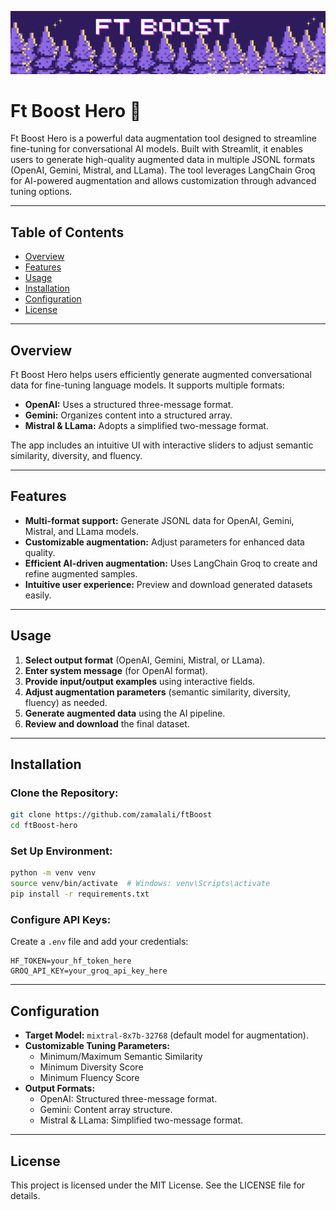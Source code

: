 <!-- ![Logo](assets/icon.png) -->
<p align="center">
  <img src="assets/readme.png" alt="Logo" width="700">
</p>

# Ft Boost Hero 🚀

Ft Boost Hero is a powerful data augmentation tool designed to streamline fine-tuning for conversational AI models. Built with Streamlit, it enables users to generate high-quality augmented data in multiple JSONL formats (OpenAI, Gemini, Mistral, and LLama). The tool leverages LangChain Groq for AI-powered augmentation and allows customization through advanced tuning options.

---

## Table of Contents

- [Overview](#overview)
- [Features](#features)
- [Usage](#usage)
- [Installation](#installation)
- [Configuration](#configuration)
- [License](#license)

---

## Overview

Ft Boost Hero helps users efficiently generate augmented conversational data for fine-tuning language models. It supports multiple formats:
- **OpenAI:** Uses a structured three-message format.
- **Gemini:** Organizes content into a structured array.
- **Mistral & LLama:** Adopts a simplified two-message format.

The app includes an intuitive UI with interactive sliders to adjust semantic similarity, diversity, and fluency.

---

## Features

- **Multi-format support:** Generate JSONL data for OpenAI, Gemini, Mistral, and LLama models.
- **Customizable augmentation:** Adjust parameters for enhanced data quality.
- **Efficient AI-driven augmentation:** Uses LangChain Groq to create and refine augmented samples.
- **Intuitive user experience:** Preview and download generated datasets easily.

---

## Usage

1. **Select output format** (OpenAI, Gemini, Mistral, or LLama).
2. **Enter system message** (for OpenAI format).
3. **Provide input/output examples** using interactive fields.
4. **Adjust augmentation parameters** (semantic similarity, diversity, fluency) as needed.
5. **Generate augmented data** using the AI pipeline.
6. **Review and download** the final dataset.

---

## Installation

### Clone the Repository:
```bash
git clone https://github.com/zamalali/ftBoost
cd ftBoost-hero
```

### Set Up Environment:
```bash
python -m venv venv
source venv/bin/activate  # Windows: venv\Scripts\activate
pip install -r requirements.txt
```

### Configure API Keys:
Create a `.env` file and add your credentials:
```env
HF_TOKEN=your_hf_token_here
GROQ_API_KEY=your_groq_api_key_here
```

---

## Configuration

- **Target Model:** `mixtral-8x7b-32768` (default model for augmentation).
- **Customizable Tuning Parameters:**
  - Minimum/Maximum Semantic Similarity
  - Minimum Diversity Score
  - Minimum Fluency Score
- **Output Formats:**
  - OpenAI: Structured three-message format.
  - Gemini: Content array structure.
  - Mistral & LLama: Simplified two-message format.

---

## License

This project is licensed under the MIT License. See the LICENSE file for details.
